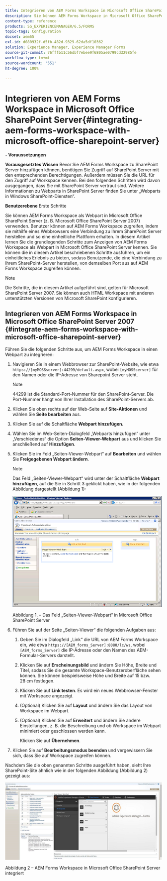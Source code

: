 ```yaml
---
title: Integrieren von AEM Forms Workspace in Microsoft Office SharePoint Server
description: Sie können AEM Forms Workspace in Microsoft Office SharePoint Server integrieren.
content-type: reference
products: SG_EXPERIENCEMANAGER/6.5/FORMS
topic-tags: Configuration
docset: aem65
exl-id: d080932f-d5fb-482d-9329-62da5df10362
solution: Experience Manager, Experience Manager Forms
source-git-commit: 76fffb11c56dbf7ebee9f6805ae0799cd32985fe
workflow-type: tm+mt
source-wordcount: '551'
ht-degree: 100%

---
```


# Integrieren von AEM Forms Workspace in Microsoft Office SharePoint Server{#integrating-aem-forms-workspace-with-microsoft-office-sharepoint-server}

**- Voraussetzungen**

**Vorausgesetztes Wissen** 
Bevor Sie AEM Forms Workspace zu SharePoint Server hinzufügen können, benötigen Sie Zugriff auf SharePoint Server mit den entsprechenden Berechtigungen. Außerdem müssen Sie die URL für den Zugriff auf Workspace kennen. Bei den folgenden Schritten wird davon ausgegangen, dass Sie mit SharePoint Server vertraut sind. Weitere Informationen zu Webparts in SharePoint Server finden Sie unter „Webparts in Windows SharePoint-Diensten“.

**Benutzerebene** Erste Schritte

Sie können AEM Forms Workspace als Webpart in Microsoft Office SharePoint Server (z. B. Microsoft Office SharePoint Server 2007) verwenden. Benutzer können auf AEM Forms Workspace zugreifen, indem sie mithilfe eines Webbrowsers eine Verbindung zu Ihrem SharePoint Server herstellen und so eine einheitliche Plattform erhalten. In diesem Artikel lernen Sie die grundlegenden Schritte zum Anzeigen von AEM Forms Workspace als Webpart in Microsoft Office SharePoint Server kennen. Sie können die in diesem Artikel beschriebenen Schritte ausführen, um ein einheitliches Erlebnis zu bieten, sodass Benutzende, die eine Verbindung zu Ihrem SharePoint-Server herstellen, von demselben Port aus auf AEM Forms Workspace zugreifen können.

>[!NOTE]
>
>Die Schritte, die in diesem Artikel aufgeführt sind, gelten für Microsoft SharePoint Server 2007. Sie können auch HTML Workspace mit anderen unterstützten Versionen von Microsoft SharePoint konfigurieren.

## Integrieren von AEM Forms Workspace in Microsoft Office SharePoint Server 2007 {#integrate-aem-forms-workspace-with-microsoft-office-sharepoint-server}

Führen Sie die folgenden Schritte aus, um AEM Forms Workspace in einen Webpart zu integrieren:

1. Navigieren Sie in einem Webbrowser zur SharePoint-Website, wie etwa `https://[myMOSSserver]:44299/default.aspx`, wobei `[myMOSSserver]` für den Namen oder die IP-Adresse von Sharepoint Server steht.

   >[!NOTE]
   >
   >44299 ist die Standard-Port-Nummer für den SharePoint-Server. Die Port-Nummer hängt von Ihrer Installation des SharePoint-Servers ab.

1. Klicken Sie oben rechts auf der Web-Seite auf **Site-Aktionen** und wählen Sie **Seite bearbeiten** aus.
1. Klicken Sie auf die Schaltfläche **Webpart hinzufügen.**
1. Wählen Sie im Web-Seiten-Dialogfeld „Webparts hinzufügen“ unter „Verschiedenes“ die Option **Seiten-Viewer-Webpart** aus und klicken Sie anschließend auf **Hinzufügen**.
1. Klicken Sie im Feld „Seiten-Viewer-Webpart“ auf **Bearbeiten** und wählen Sie **Freigegebenen Webpart ändern**.

   >[!NOTE]
   >
   >Das Feld „Seiten-Viewer-Webpart“ wird unter der Schaltfläche **Webpart hinzufügen**, auf die Sie in Schritt 3 geklickt haben, wie in der folgenden Abbildung dargestellt (Abbildung 1):

   ![Feld „Seiten-Viewer-Webpart“ in Microsoft Office SharePoint Server.](assets/page-viewer-web-part-box-in-microsoft-office-sharepoint-server.png)

   Abbildung 1. – Das Feld „Seiten-Viewer-Webpart“ in Microsoft Office SharePoint Server

1. Führen Sie auf der Seite „Seiten-Viewer“ die folgenden Aufgaben aus:

   1. Geben Sie im Dialogfeld „Link“ die URL von AEM Forms Workspace ein, wie etwa `https://[AEM_forms_Server]:8080/lc/ws`, wobei `[AEM_forms_Server]` die IP-Adresse oder den Namen des AEM-Formular-Servers darstellt.
   1. Klicken Sie auf **Erscheinungsbild** und ändern Sie Höhe, Breite und Titel, sodass Sie die gesamte Workspace-Benutzeroberfläche sehen können. Sie können beispielsweise Höhe und Breite auf 15 bzw. 28 cm festlegen.
   1. Klicken Sie auf **Link testen**. Es wird ein neues Webbrowser-Fenster mit Workspace angezeigt.
   1. (Optional) Klicken Sie auf **Layout** und ändern Sie das Layout von Workspace im Webpart.
   1. (Optional) Klicken Sie auf **Erweitert** und ändern Sie andere Einstellungen, z. B. die Beschreibung und ob Workspace im Webpart minimiert oder geschlossen werden kann.

      Klicken Sie auf **Übernehmen**.

1. Klicken Sie auf **Bearbeitungsmodus beenden** und vergewissern Sie sich, dass Sie auf Workspace zugreifen können.

Nachdem Sie die oben genannten Schritte ausgeführt haben, sieht Ihre SharePoint-Site ähnlich wie in der folgenden Abbildung (Abbildung 2) gezeigt aus:

![AEM Forms Workspace in Microsoft Office SharePoint Server integriert](assets/aem-forms-workspace.jpg)

Abbildung 2 – AEM Forms Workspace in Microsoft Office SharePoint Server integriert
